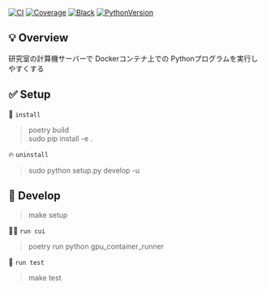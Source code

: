 [![CI](https://github.com/KensukeNakazawa/GPUContainerRunner/actions/workflows/ci.yaml/badge.svg)](https://github.com/KensukeNakazawa/GPUContainerRunner/actions/workflows/ci.yaml)
[![Coverage](https://img.shields.io/endpoint?url=https://gist.githubusercontent.com/KensukeNakazawa/27de0c03b88fd9d4bc03c3c28f628ebc/raw/pytest-coverage-comment.json)](https://github.com/KensukeNakazawa/GPUContainerRunner/actions/workflows/ci.yaml)
[![Black](https://img.shields.io/badge/code%20style-black-000000.svg)](https://github.com/psf/black)
[![PythonVersion](https://img.shields.io/badge/python-3.8-blue)](https://www.python.org/downloads/release/python-380/)


## :bulb: Overview
研究室の計算機サーバーで Dockerコンテナ上での Pythonプログラムを実行しやすくする

## :white_check_mark: Setup

:rocket: `install`
> poetry build  
> sudo pip install -e .

:fire: `uninstall`
> sudo python setup.py develop -u  

## :hammer: Develop

> make setup

:technologist: `run cui`
> poetry run python gpu_container_runner 

:test_tube: `run test`
> make test
